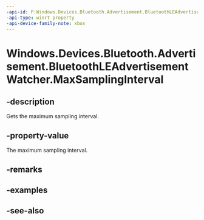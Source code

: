```yaml
---
-api-id: P:Windows.Devices.Bluetooth.Advertisement.BluetoothLEAdvertisementWatcher.MaxSamplingInterval
-api-type: winrt property
-api-device-family-note: xbox
---
```


<!-- Property syntax
public Windows.Foundation.TimeSpan MaxSamplingInterval { get; }
-->

# Windows.Devices.Bluetooth.Advertisement.BluetoothLEAdvertisementWatcher.MaxSamplingInterval

## -description
Gets the maximum sampling interval.

## -property-value
The maximum sampling interval.

## -remarks

## -examples

## -see-also

